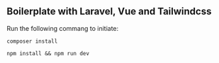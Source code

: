 
## Boilerplate with Laravel, Vue and Tailwindcss

Run the following commang to initiate:

```console
composer install
```

```console
npm install && npm run dev
```